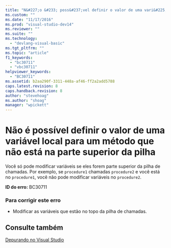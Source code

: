 ```yaml
---
title: "N&#227;o &#233; poss&#237;vel definir o valor de uma vari&#225;vel local para um m&#233;todo que n&#227;o est&#225; na parte superior da pilha | Microsoft Docs"
ms.custom: ""
ms.date: "11/17/2016"
ms.prod: "visual-studio-dev14"
ms.reviewer: ""
ms.suite: ""
ms.technology: 
  - "devlang-visual-basic"
ms.tgt_pltfrm: ""
ms.topic: "article"
f1_keywords: 
  - "bc30711"
  - "vbc30711"
helpviewer_keywords: 
  - "BC30711"
ms.assetid: b2aa290f-3311-448a-af46-ff2a2add5788
caps.latest.revision: 8
caps.handback.revision: 8
author: "stevehoag"
ms.author: "shoag"
manager: "wpickett"
---
```

# N&#227;o &#233; poss&#237;vel definir o valor de uma vari&#225;vel local para um m&#233;todo que n&#227;o est&#225; na parte superior da pilha
Você só pode modificar variáveis se eles forem parte superior da pilha de chamadas. Por exemplo, se `procedure1` chamadas `procedure2` e você está no `procedure1`, você não pode modificar variáveis no `procedure2`.  
  
 **ID do erro:** BC30711  
  
### Para corrigir este erro  
  
-   Modificar as variáveis que estão no topo da pilha de chamadas.  
  
## Consulte também  
 [Depurando no Visual Studio](/visual-studio/debugger/debugging-in-visual-studio)